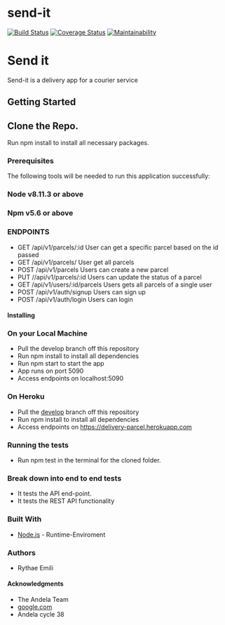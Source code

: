 

# send-it #

[![Build Status](https://travis-ci.org/Rythae/send-it.svg?branch=develop)](https://travis-ci.org/Rythae/send-it)
[![Coverage Status](https://coveralls.io/repos/github/Rythae/send-it/badge.svg?branch=develop)](https://coveralls.io/github/Rythae/send-it?branch=develop)
[![Maintainability](https://api.codeclimate.com/v1/badges/240c8f355613718fe16f/maintainability)](https://codeclimate.com/github/Rythae/send-it/maintainability)


# Send it #
Send-it is a delivery app for a courier service

## **Getting Started** ##

## **Clone the Repo.** ##
Run npm install to install all necessary packages.

### **Prerequisites** ###
The following tools will be needed to run this application successfully:

### Node v8.11.3 or above ###
### Npm v5.6 or above ###

### ENDPOINTS ###

- GET /api/v1/parcels/:id User can get a specific parcel based on the id passed
- GET /api/v1/parcels/ User get all parcels 
- POST /api/v1/parcels Users can create a new parcel
- PUT //api/v1/parcels/:id Users can update the status of a parcel
- GET /api/v1/users/:id/parcels Users gets all parcels of a single user
- POST /api/v1/auth/signup Users can sign up
- POST /api/v1/auth/login Users can login

#### Installing ####

### On your Local Machine ###

- Pull the develop branch off this repository
- Run npm install to install all dependencies
- Run npm start to start the app
- App runs on port 5090
- Access endpoints on localhost:5090

### On Heroku ###
- Pull the [develop](https://github.com/Rythae/send-it) branch off this repository
- Run npm install to install all dependencies
- Access endpoints on https://delivery-parcel.herokuapp.com

### Running the tests ###

- Run npm test in the terminal for the cloned folder.

### Break down into end to end tests ###

- It tests the API end-point.
- It tests the REST API functionality

### Built With ###

- [Node.js](https://nodejs.org/en/) - Runtime-Enviroment

### Authors ###

- Rythae Emili

#### Acknowledgments ####

- The Andela Team
- [google.com](https://google.com)
- Andela cycle 38

